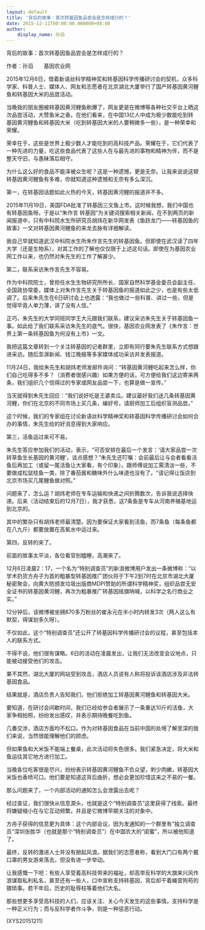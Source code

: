 ```yaml
---
layout: default
title: '背后的故事：首次转基因鱼品尝会是怎样成行的？'
date: 2015-12-11T00:00:00.000000+08:00
author:
    display_name: 孙滔
---
```


背后的故事：首次转基因鱼品尝会是怎样成行的？

作者：孙滔　　基因农业网

2015年12月6日，借着新语丝科学精神奖和转基因科学传播研讨会的契机，众多科学家、科普人士、媒体人、网友和志愿者在北京湖北大厦举行了国产转基因黄河鲤鱼和转基因大米的品尝活动。

当晚我的朋友圈被转基因黄河鲤鱼刷爆了，网友更是在微博等各种社交平台上晒这次品尝活动，大赞鱼米之香。在他们看来，在中国13亿人中成为极少数能吃到转基因黄河鲤鱼和转基因大米（吃到转基因大米的人要稍微多一些），是一种荣幸和荣耀。

荣幸在于，这些是世界上极少数人才能吃到的高科技产品。荣耀在于，它们代表了一种先进的力量，吃这些食品代表了这些人在与最先进的事物和精神为伴，而不是整天守旧，与愚昧落后相守。

为什么这么好的食品不能泽被众生呢？这是一种遗憾，更是无奈。让我来说说这顿转基因黄河鲤鱼有多难，你就知道这种遗憾和无奈有多么深沉。

第一，在转基因话题如此火热的今天，转基因黄河鲤的报道并不多。

2015年11月19日，美国FDA批准了转基因三文鱼上市。这时候我想，我们中国也有转基因鱼呀。于是以“朱作言 转基因”为关键词搜索相关新闻，在不到两页的新闻报道中，只有中科院水生所研究员胡炜在新华网发表《鱼跃龙门——转基因鱼的故事》一文对转基因黄河鲤鱼的来龙去脉有详细解读。

我自己早就知道武汉中科院水生所朱作言先生的转基因鱼。但即使在武汉读了四年大学（还是生物系），对其工作的了解也仅仅限于上述这句话。即使在为基因农业网工作以来，也仍然对朱先生的工作了解甚少。

第二，联系采访朱作言先生不容易。

作为中科院院士，曾担任水生生物研究所所长、国家自然科学基金委员会副主任、全国政协常委，媒体上对朱作言先生关于转基因鱼的报道如此之少，也是有些太低调了。后来朱先生在6日研讨会上也透露：“我也做过一些科普、讲过一些，但是觉得毕竟人单力薄，讲了没有人信。”

正巧，朱先生的大学同班同学王大元跟我们联系，建议采访朱先生关于转基因鱼一事。如此给了我们联系采访朱先生的底气。很快，基因农业网发表了《朱作言：世界上第一条转基因鱼为何没有上市》一文。

我把这篇文章转到一个关注转基因的记者群里，立即有同行要朱先生联系方式想跟进采访。随后澎湃新闻、钱江晚报等多家媒体成功采访并发表报道。

11月24日，我给朱先生和胡炜老师发邮件询问：“转基因黄河鲤吃起来怎么样，你们自己吃得多不多？（消费者很感兴趣）如果方便的话，可方便给我们这边寄来两条，我们组织几个信得过的专家或网友品尝一下，也算是做一宣传。”

当天就得到朱先生回应：“我们说好吃是王婆卖瓜。建议最好我们送几条转基因黄河鲤，你们在北京的不同市场上买几条，编好号，请厨师加工后组织盲测品尝。”

这个时候，我们的专家组在讨论新语丝科学精神奖和转基因科学传播研讨会如何合办的事情，朱先生给的好消息得到大家响应。

第三，活鱼运过来可不易。

朱先生答应参加我们的活动，表示，“可否安排在最后一个发言：‘请大家品尝一次转草鱼生长基因的黄河鲤’，谈点感想？”朱先生还叮嘱：会前最后让与会者看看活鱼后再加工（或留一尾活鱼让大家看，有个印象）。跟师傅说加工需清淡一些，不要做成松鼠桂鱼一类，除了番茄酱和糖味外什么味道也没有了。“请记得让饭店到北京市场买几尾鲤鱼做对照。”

问题来了，怎么运？胡炜老师在专车运输和快递之间折腾数次，告诉我说选择快递。后来（活动结束后的12月7日），我才获悉，这7条鱼是专车从河南养殖基地运到北京的。

其中的繁杂只有胡炜老师最清楚。因为要保证大家看到活鱼，而7条鱼（每条鱼都在八九斤）都要放置在高氧水中运过来。

第四，反转的来了。

前面的故事太平淡，各位看官别瞌睡，高潮来了。

12月6日凌晨2：17，一个名为“特别调查员”的新浪微博用户发出一条微博称：“以学术扔货方舟子为首的粗暴型转基因推广团伙将于下午2到7时在北京市湖北大厦秘密聚会，向黄大昉颁发垃圾出版商MDPI赞助的所谓科学精神奖，组织品尝无安全证书的转基因黄河鲤，再次为粗暴推广转基因摇旗呐喊，以科学之名行商业之实。”

12分钟后，该微博被坐拥870多万粉丝的崔永元在半小时内转发3次（两人这么有默契，得谋划多久呀）。

不仅如此，这个“特别调查员”还公开了转基因科学传播研讨会的议程，甚至包括本人的联系方式。

不得不说，他们很有谋略。6日的活动在凌晨发出，让我们无法改变会议地点，只能被动接受他们的攻击。

果不其然，湖北大厦的网站受到攻击，酒店人员说有人称将投诉该酒店涉及非法转基因食品。

结果就是，酒店负责人告知我们，他们拒绝加工转基因黄河鲤鱼和转基因大米。

要知道，在研讨会间歇时间，我们已经给参会者展示了一条重达10斤的活鱼，大家争相拍照，纷纷发出感叹，并表示期待晚餐吃到鱼。

几番交涉，酒店方面均不松口。作为对转基因食品在当前中国的处境了解至深的我们来说，当然很能理解他们的顾虑。

但如果鱼和大米饭不能端上餐桌，此次活动将失色很多。我们紧急决定，将大米和鱼运往其它地方进行加工。

当晚各位吃客很是尽兴，纷纷表示转基因黄河鲤鱼不负众望，刺少肉嫩，转基因大米饭也香喷可口。他们要是知道这背后曲折，想必会更加珍惜这来之不易的一餐。

那么问题来了，一个内部活动的通知怎么会泄露出去呢？

经过查证，我们很快从信息源头，也就是这个“特别调查员”这里获得了线索。最终将嫌疑缩小在与它互动频繁，并且是它微博早期关注的对象中。

方舟子获得的信息更为具体：这个内部会议，因为发通知的一个群里有“独立调查员”深圳张胜华（也就是那个“特别调查员”）在中国农大的“闺蜜”，所以被他知道了。

最终，反转的激进人士并没有掀起风浪。据我们的志愿者称，看到大门口有两个戴口罩的男女游来荡去，但没有进一步举动。

让我感慨一下吧：有些人享受着高科技带来的福祉，却高举反科学的大旗来兴风作浪谋取私利私名，甚至还有一些人，口中宣称支持转基因，背后却干着蝇营狗苟的猥琐事。若干年后，历史的耻辱柱等着他们大名。

那些想更多享受高科技的人们，应该关注、关心今天发生的这些事情。支持科学是一种正义行为；而与反科学者作斗争，则是一种惩恶行动。

(XYS20151211)

